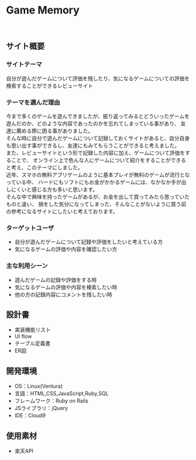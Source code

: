 # Game Memory
​
## サイト概要
### サイトテーマ
自分が遊んだゲームについて評価を残したり、気になるゲームについての評価を検索することができるレビューサイト
​
### テーマを選んだ理由
今まで多くのゲームを遊んできましたが、振り返ってみるとどういったゲームを遊んだのか、どのような内容であったのかを忘れてしまっている事があり、
友達に薦める際に困る事がありました。<br>
そんな時に自分で遊んだゲームについて記録しておくサイトがあると、自分自身も思い出す事ができるし、友達にもみてもらうことができると考えました。<br>
また、レビューサイトという形で記録した内容に加え、ゲームについて評価をすることで、
オンライン上で色んな人にゲームについて紹介をすることができると考え、このテーマにしました。<br>
近年、スマホの無料アプリゲームのように基本プレイが無料のゲームが流行となっている中、
ハードにもソフトにもお金がかかるゲームには、なかなか手が出しにくいと感じる方も多いと思います。<br>
そんな中で興味を持ったゲームがあるが、お金を出して買ってみたら思っていたものと違い、
損をした気分になってしまった、そんなことがないように買う前の参考になるサイトにしたいと考えております。
​
### ターゲットユーザ
- 自分が遊んだゲームについて記録や評価をしたいと考えている方
- 気になるゲームの評価や内容を確認したい方
​
### 主な利用シーン
- 遊んだゲームの記録や評価をする時
- 気になるゲームの評価や内容を検索したい時
- 他の方の記録内容にコメントを残したい時
​
## 設計書
- 実装機能リスト
- UI flow
- テーブル定義書
- ER図
​
## 開発環境
- OS：Linux(Ventura)
- 言語：HTML,CSS,JavaScript,Ruby,SQL
- フレームワーク：Ruby on Rails
- JSライブラリ：jQuery
- IDE：Cloud9
​
## 使用素材
- 楽天API